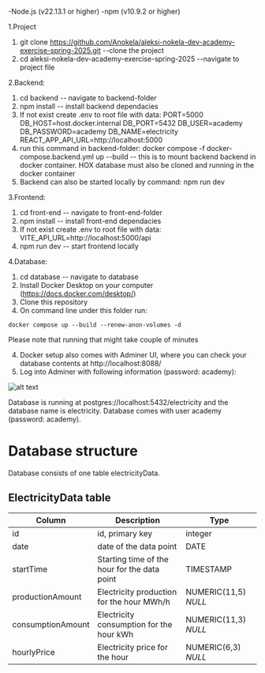 -Node.js (v22.13.1 or higher)
-npm (v10.9.2 or higher)

1.Project
1.  git clone https://github.com/Anokela/aleksi-nokela-dev-academy-exercise-spring-2025.git --clone the project
2. cd aleksi-nokela-dev-academy-exercise-spring-2025 --navigate to project file

2.Backend:
1. cd backend -- navigate to backend-folder
2. npm install -- install backend dependacies
4. If not exist create .env to root file with data: 
    PORT=5000
    DB_HOST=host.docker.internal
    DB_PORT=5432
    DB_USER=academy
    DB_PASSWORD=academy
    DB_NAME=electricity
    REACT_APP_API_URL=http://localhost:5000
4. run this command in backend-folder: docker compose -f docker-compose.backend.yml up --build
    -- this is to mount backend backend in docker container. HOX database must also be cloned and running in the docker container
6. Backend can also be started locally by command: npm run dev

3.Frontend:
1. cd front-end -- navigate to front-end-folder
2. npm install -- install front-end dependacies
4. If not exist create .env to root file with data: 
    VITE_API_URL=http://localhost:5000/api
3. npm run dev -- start frontend locally

4.Database:
1. cd database -- navigate to database
1. Install Docker Desktop on your computer (https://docs.docker.com/desktop/)
2. Clone this repository
3. On command line under this folder run:

```
docker compose up --build --renew-anon-volumes -d
```

Please note that running that might take couple of minutes

4. Docker setup also comes with Adminer UI, where you can check your database contents at http://localhost:8088/
5. Log into Adminer with following information (password: academy):

![alt text](login.png)

Database is running at postgres://localhost:5432/electricity and the database name is electricity. Database comes with user academy (password: academy).

# Database structure
Database consists of one table electricityData.

## ElectricityData table
| Column | Description | Type |
| ----------- | ----------- | ----------- |
| id | id, primary key | integer |
| date | date of the data point | DATE |
| startTime | Starting time of the hour for the data point | TIMESTAMP |
| productionAmount | Electricity production for the hour MWh/h | NUMERIC(11,5) *NULL* |
| consumptionAmount | Electricity consumption for the hour kWh | NUMERIC(11,3) *NULL* |
| hourlyPrice | Electricity price for the hour | NUMERIC(6,3) *NULL* |
